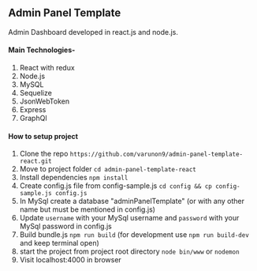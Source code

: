## Admin Panel Template

Admin Dashboard developed in react.js and node.js.

#### Main Technologies-

1. React with redux
2. Node.js
3. MySQL
4. Sequelize
5. JsonWebToken
6. Express
7. GraphQl

#### How to setup project

1. Clone the repo `https://github.com/varunon9/admin-panel-template-react.git`
2. Move to project folder `cd admin-panel-template-react`
3. Install dependencies `npm install`
4. Create config.js file from config-sample.js `cd config && cp config-sample.js config.js`
5. In MySql create a database "adminPanelTemplate" (or with any other name but must be mentioned in config.js)
6. Update `username` with your MySql username and `password` with your MySql password in config.js 
7. Build bundle.js `npm run build` (for development use `npm run build-dev` and keep terminal open)
8. start the project from project root directory `node bin/www` or `nodemon`
9. Visit localhost:4000 in browser